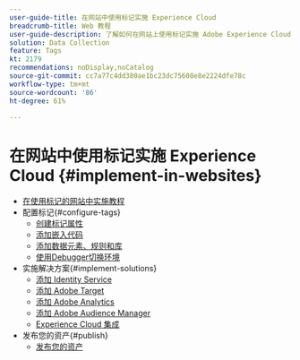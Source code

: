 ```yaml
---
user-guide-title: 在网站中使用标记实施 Experience Cloud
breadcrumb-title: Web 教程
user-guide-description: 了解如何在网站上使用标记实施 Adobe Experience Cloud 解决方案。
solution: Data Collection
feature: Tags
kt: 2179
recommendations: noDisplay,noCatalog
source-git-commit: cc7a77c4dd380ae1bc23dc75608e8e2224dfe78c
workflow-type: tm+mt
source-wordcount: '86'
ht-degree: 61%

---
```



# 在网站中使用标记实施 Experience Cloud {#implement-in-websites}

+ [在使用标记的网站中实施教程](overview.md)
+ 配置标记{#configure-tags}
   + [创建标记属性](create-a-property.md)
   + [添加嵌入代码](add-embed-code.md)
   + [添加数据元素、规则和库](add-data-elements-rules.md)
   + [使用Debugger切换环境](switch-environments.md)
+ 实施解决方案{#implement-solutions}
   + [添加 Identity Service](id-service.md)
   + [添加 Adobe Target](target.md)
   + [添加 Adobe Analytics](analytics.md)
   + [添加 Adobe Audience Manager](audience-manager.md)
   + [Experience Cloud 集成](integrations.md)
+ 发布您的资产{#publish}
   + [发布您的资产](publish.md)
